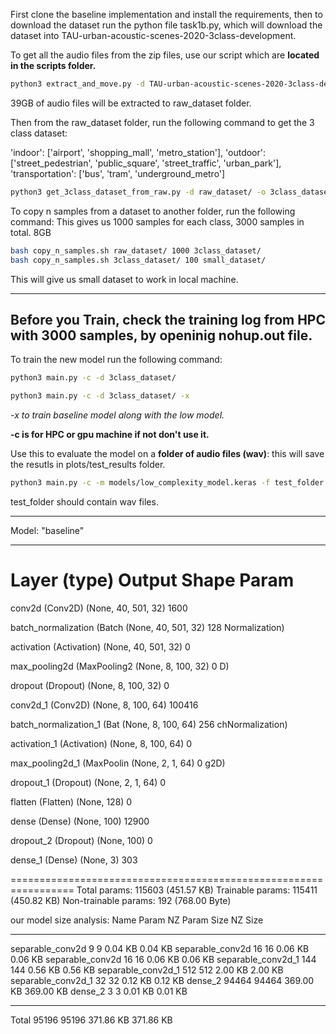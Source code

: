 First clone the baseline implementation and install the requirements,
then to download the dataset run the python file task1b.py,
which will download the dataset into TAU-urban-acoustic-scenes-2020-3class-development.

To get all the audio files from the zip files, use our script which are **located in the scripts folder.**

```bash
python3 extract_and_move.py -d TAU-urban-acoustic-scenes-2020-3class-development  -o raw_dataset
```

39GB of audio files will be extracted to raw_dataset folder.

Then from the raw_dataset folder, run the following command to get the 3 class dataset:

'indoor': ['airport', 'shopping_mall', 'metro_station'],
'outdoor': ['street_pedestrian', 'public_square', 'street_traffic', 'urban_park'],
'transportation': ['bus', 'tram', 'underground_metro']

```bash
python3 get_3class_dataset_from_raw.py -d raw_dataset/ -o 3class_dataset
```

To copy n samples from a dataset to another folder, run the following command:
This gives us 1000 samples for each class, 3000 samples in total. 8GB

```bash
bash copy_n_samples.sh raw_dataset/ 1000 3class_dataset/
bash copy_n_samples.sh 3class_dataset/ 100 small_dataset/
```

This will give us small dataset to work in local machine.

---

## Before you Train, check the training log from HPC with 3000 samples, by openinig nohup.out file.

To train the new model run the following command:

```bash
python3 main.py -c -d 3class_dataset/
```

```bash
python3 main.py -c -d 3class_dataset/ -x
```

_-x to train baseline model along with the low model._

**-c is for HPC or gpu machine if not don't use it.**

Use this to evaluate the model on a **folder of audio files (wav)**:
this will save the resutls in plots/test_results folder.

```bash
python3 main.py -c -m models/low_complexity_model.keras -f test_folder
```

test_folder should contain wav files.

---

Model: "baseline"

---

# Layer (type) Output Shape Param

conv2d (Conv2D) (None, 40, 501, 32) 1600

batch_normalization (Batch (None, 40, 501, 32) 128
Normalization)

activation (Activation) (None, 40, 501, 32) 0

max_pooling2d (MaxPooling2 (None, 8, 100, 32) 0
D)

dropout (Dropout) (None, 8, 100, 32) 0

conv2d_1 (Conv2D) (None, 8, 100, 64) 100416

batch_normalization_1 (Bat (None, 8, 100, 64) 256
chNormalization)

activation_1 (Activation) (None, 8, 100, 64) 0

max_pooling2d_1 (MaxPoolin (None, 2, 1, 64) 0
g2D)

dropout_1 (Dropout) (None, 2, 1, 64) 0

flatten (Flatten) (None, 128) 0

dense (Dense) (None, 100) 12900

dropout_2 (Dropout) (None, 100) 0

dense_1 (Dense) (None, 3) 303

=================================================================
Total params: 115603 (451.57 KB)
Trainable params: 115411 (450.82 KB)
Non-trainable params: 192 (768.00 Byte)

our model size analysis:
Name Param NZ Param Size NZ Size

---

separable_conv2d 9 9 0.04 KB 0.04 KB
separable_conv2d 16 16 0.06 KB 0.06 KB
separable_conv2d 16 16 0.06 KB 0.06 KB
separable_conv2d_1 144 144 0.56 KB 0.56 KB
separable_conv2d_1 512 512 2.00 KB 2.00 KB
separable_conv2d_1 32 32 0.12 KB 0.12 KB
dense_2 94464 94464 369.00 KB 369.00 KB
dense_2 3 3 0.01 KB 0.01 KB

---

Total 95196 95196 371.86 KB 371.86 KB
